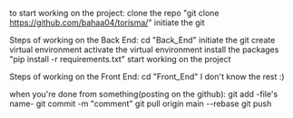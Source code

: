 to start working on the project:
    clone the repo "git clone https://github.com/bahaa04/torisma/"
    initiate the git                            

Steps of working on the Back End:
    cd "Back_End"
    initiate the git
    create virtual environment
    activate the virtual environment
    install the packages "pip install -r requirements.txt"
    start working on the project

Steps of working on the Front End:
    cd "Front_End"
    I don't know the rest :)

when you're done from something(posting on the github):
    git add -file's name-
    git commit -m "comment"
    git pull origin main --rebase
    git push

